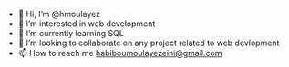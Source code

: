 - 👋 Hi, I’m @hmoulayez
- 👀 I’m interested in web development
- 🌱 I’m currently learning SQL
- 💞️ I’m looking to collaborate on any project related to web devlopment
- 📫 How to reach me habiboumoulayezeini@gmail.com

<!---
hmoulayez/hmoulayez is a ✨ special ✨ repository because its `README.md` (this file) appears on your GitHub profile.
You can click the Preview link to take a look at your changes.
--->
